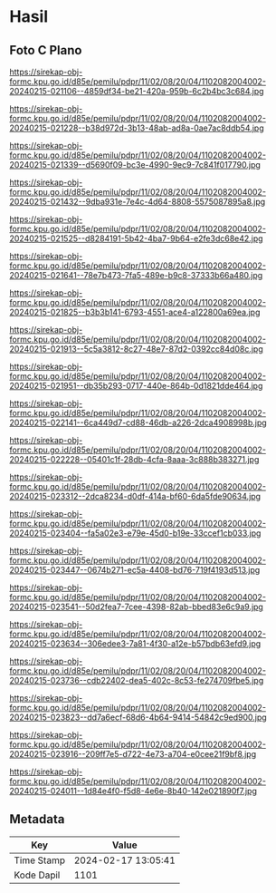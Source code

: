 # Hasil

## Foto C Plano

https://sirekap-obj-formc.kpu.go.id/d85e/pemilu/pdpr/11/02/08/20/04/1102082004002-20240215-021106--4859df34-be21-420a-959b-6c2b4bc3c684.jpg

https://sirekap-obj-formc.kpu.go.id/d85e/pemilu/pdpr/11/02/08/20/04/1102082004002-20240215-021228--b38d972d-3b13-48ab-ad8a-0ae7ac8ddb54.jpg

https://sirekap-obj-formc.kpu.go.id/d85e/pemilu/pdpr/11/02/08/20/04/1102082004002-20240215-021339--d5690f09-bc3e-4990-9ec9-7c841f017790.jpg

https://sirekap-obj-formc.kpu.go.id/d85e/pemilu/pdpr/11/02/08/20/04/1102082004002-20240215-021432--9dba931e-7e4c-4d64-8808-5575087895a8.jpg

https://sirekap-obj-formc.kpu.go.id/d85e/pemilu/pdpr/11/02/08/20/04/1102082004002-20240215-021525--d8284191-5b42-4ba7-9b64-e2fe3dc68e42.jpg

https://sirekap-obj-formc.kpu.go.id/d85e/pemilu/pdpr/11/02/08/20/04/1102082004002-20240215-021641--78e7b473-7fa5-489e-b9c8-37333b66a480.jpg

https://sirekap-obj-formc.kpu.go.id/d85e/pemilu/pdpr/11/02/08/20/04/1102082004002-20240215-021825--b3b3b141-6793-4551-ace4-a122800a69ea.jpg

https://sirekap-obj-formc.kpu.go.id/d85e/pemilu/pdpr/11/02/08/20/04/1102082004002-20240215-021913--5c5a3812-8c27-48e7-87d2-0392cc84d08c.jpg

https://sirekap-obj-formc.kpu.go.id/d85e/pemilu/pdpr/11/02/08/20/04/1102082004002-20240215-021951--db35b293-0717-440e-864b-0d1821dde464.jpg

https://sirekap-obj-formc.kpu.go.id/d85e/pemilu/pdpr/11/02/08/20/04/1102082004002-20240215-022141--6ca449d7-cd88-46db-a226-2dca4908998b.jpg

https://sirekap-obj-formc.kpu.go.id/d85e/pemilu/pdpr/11/02/08/20/04/1102082004002-20240215-022228--05401c1f-28db-4cfa-8aaa-3c888b383271.jpg

https://sirekap-obj-formc.kpu.go.id/d85e/pemilu/pdpr/11/02/08/20/04/1102082004002-20240215-023312--2dca8234-d0df-414a-bf60-6da5fde90634.jpg

https://sirekap-obj-formc.kpu.go.id/d85e/pemilu/pdpr/11/02/08/20/04/1102082004002-20240215-023404--fa5a02e3-e79e-45d0-b19e-33ccef1cb033.jpg

https://sirekap-obj-formc.kpu.go.id/d85e/pemilu/pdpr/11/02/08/20/04/1102082004002-20240215-023447--0674b271-ec5a-4408-bd76-719f4193d513.jpg

https://sirekap-obj-formc.kpu.go.id/d85e/pemilu/pdpr/11/02/08/20/04/1102082004002-20240215-023541--50d2fea7-7cee-4398-82ab-bbed83e6c9a9.jpg

https://sirekap-obj-formc.kpu.go.id/d85e/pemilu/pdpr/11/02/08/20/04/1102082004002-20240215-023634--306edee3-7a81-4f30-a12e-b57bdb63efd9.jpg

https://sirekap-obj-formc.kpu.go.id/d85e/pemilu/pdpr/11/02/08/20/04/1102082004002-20240215-023736--cdb22402-dea5-402c-8c53-fe274709fbe5.jpg

https://sirekap-obj-formc.kpu.go.id/d85e/pemilu/pdpr/11/02/08/20/04/1102082004002-20240215-023823--dd7a6ecf-68d6-4b64-9414-54842c9ed900.jpg

https://sirekap-obj-formc.kpu.go.id/d85e/pemilu/pdpr/11/02/08/20/04/1102082004002-20240215-023916--209ff7e5-d722-4e73-a704-e0cee21f9bf8.jpg

https://sirekap-obj-formc.kpu.go.id/d85e/pemilu/pdpr/11/02/08/20/04/1102082004002-20240215-024011--1d84e4f0-f5d8-4e6e-8b40-142e021890f7.jpg


## Metadata

| Key        | Value               |
| ---------- | ------------------- |
| Time Stamp | 2024-02-17 13:05:41 |
| Kode Dapil | 1101                |




